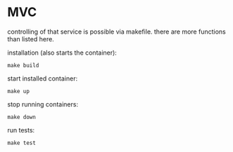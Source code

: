 # MVC

controlling of that service is possible via makefile. there are more functions than listed here.

installation (also starts the container):

    make build

start installed container:

    make up

stop running containers:

    make down

run tests:

    make test